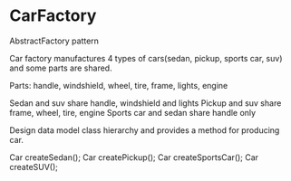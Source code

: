 # CarFactory
AbstractFactory pattern

Car factory manufactures 4 types of cars(sedan, pickup, sports car, suv) and some parts are shared.

Parts: handle, windshield, wheel, tire, frame, lights, engine

Sedan and suv share handle, windshield and lights
Pickup and suv share frame, wheel, tire, engine
Sports car and sedan share handle only

Design data model class hierarchy and provides a method for producing car. 

Car createSedan();
Car createPickup();
Car createSportsCar();
Car createSUV();

